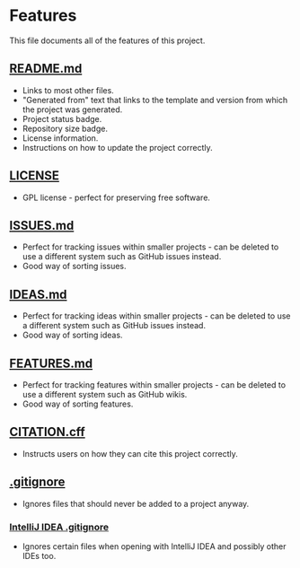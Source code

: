 # Features

This file documents all of the features of this project.

## [README.md](./README_TEMPLATE.md)

- Links to most other files.
- "Generated from" text that links to the template and version from which the project was generated.
- Project status badge.
- Repository size badge.
- License information.
- Instructions on how to update the project correctly.

## [LICENSE](./LICENSE)

- GPL license - perfect for preserving free software.

## [ISSUES.md](./ISSUES.md)

- Perfect for tracking issues within smaller projects - can be deleted to use a different system such as GitHub issues instead.
- Good way of sorting issues.

## [IDEAS.md](./IDEAS.md)

- Perfect for tracking ideas within smaller projects - can be deleted to use a different system such as GitHub issues instead.
- Good way of sorting ideas.

## [FEATURES.md](./FEATURES.md)

- Perfect for tracking features within smaller projects - can be deleted to use a different system such as GitHub wikis.
- Good way of sorting features.

## [CITATION.cff](./CITATION.cff)

- Instructs users on how they can cite this project correctly.

## [.gitignore](./.gitignore)

- Ignores files that should never be added to a project anyway.

### [IntelliJ IDEA .gitignore](../.idea/.gitignore)

- Ignores certain files when opening with IntelliJ IDEA and possibly other IDEs too.
